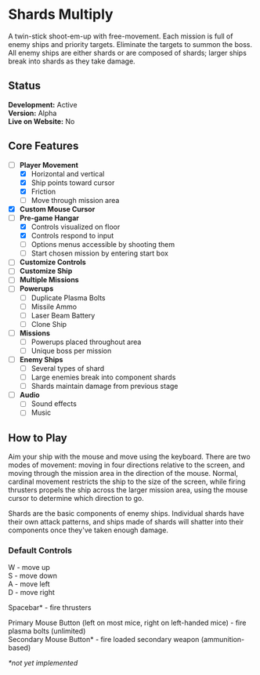 # Shards Multiply
A twin-stick shoot-em-up with free-movement. Each mission is full of enemy ships and priority targets. Eliminate the targets to summon the boss. All enemy ships are either shards or are composed of shards; larger ships break into shards as they take damage.

## Status
**Development:** Active<br/>
**Version:** Alpha<br/>
**Live on Website:** No

## Core Features
* [ ] **Player Movement**
  - [x] Horizontal and vertical
  - [x] Ship points toward cursor
  - [x] Friction
  - [ ] Move through mission area
* [x] **Custom Mouse Cursor**
* [ ] **Pre-game Hangar**
  - [x] Controls visualized on floor
  - [x] Controls respond to input
  - [ ] Options menus accessible by shooting them
  - [ ] Start chosen mission by entering start box
* [ ] **Customize Controls**
* [ ] **Customize Ship**
* [ ] **Multiple Missions**
* [ ] **Powerups**
  - [ ] Duplicate Plasma Bolts
  - [ ] Missile Ammo
  - [ ] Laser Beam Battery
  - [ ] Clone Ship
* [ ] **Missions**
  - [ ] Powerups placed throughout area
  - [ ] Unique boss per mission
* [ ] **Enemy Ships**
  - [ ] Several types of shard
  - [ ] Large enemies break into component shards
  - [ ] Shards maintain damage from previous stage
* [ ] **Audio**
  - [ ] Sound effects
  - [ ] Music

## How to Play
Aim your ship with the mouse and move using the keyboard. There are two modes of movement: moving in four directions relative to the screen, and moving through the mission area in the direction of the mouse. Normal, cardinal movement restricts the ship to the size of the screen, while firing thrusters propels the ship across the larger mission area, using the mouse cursor to determine which direction to go.

Shards are the basic components of enemy ships. Individual shards have their own attack patterns, and ships made of shards will shatter into their components once they've taken enough damage.

### Default Controls
W - move up<br/>
S - move down<br/>
A - move left<br/>
D - move right

Spacebar* - fire thrusters

Primary Mouse Button (left on most mice, right on left-handed mice) - fire plasma bolts (unlimited)<br/>
Secondary Mouse Button* - fire loaded secondary weapon (ammunition-based)

_*not yet implemented_
